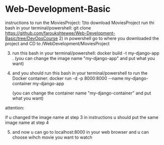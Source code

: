 # Web-Development-Basic
instructions to run the MoviesProject:
1)to download MoviesProject run thi bash in your terminal/powershell:
    git clone https://github.com/faroukshtewee/Web-Development-Basic/tree/DevOpsCourse
2) in powershell go to where you downloaded the project and CD    to /WebDevelopment/MoviesProject


3)  run this bash in  your  terminal/powershell:
    docker build -t my-django-app . 
    (you can change the image name "my-django-app" and put  what you want)



4) and you should run this bash in your terminal/powershell to    run the Docker container:
   docker run -d -p 8000:8000 --name my-django-container my-django-app
   
   (you can change the container name "my-django-container" and put what you want)

attention:

if u changed the image name at step 3 in instructions u should put the same image name at step 4 

5) and now u can go to localhost:8000 in your web browser and u can choose wihch movie you want to watch
